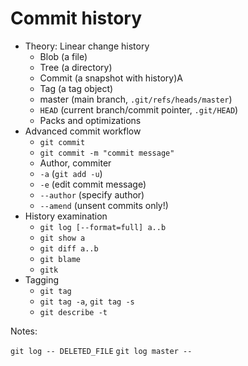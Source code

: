 # Commit history 

  * Theory: Linear change history
      - Blob (a file)
      - Tree (a directory)
      - Commit (a snapshot with history)A
      - Tag (a tag object)
      - master (main branch, `.git/refs/heads/master`)
      - `HEAD` (current branch/commit pointer, `.git/HEAD`)
      - Packs and optimizations
  * Advanced commit workflow
      - `git commit`
      - `git commit -m "commit message"`
      - Author, commiter
      - `-a` (`git add -u`)
      - `-e` (edit commit message)
      - `--author` (specify author)
      - `--amend` (unsent commits only!)
  * History examination
      - `git log [--format=full] a..b`
      - `git show a`
      - `git diff a..b`
      - `git blame`
      - `gitk`
  * Tagging
      - `git tag`
      - `git tag -a`, `git tag -s`
      - `git describe -t`

Notes:

`git log -- DELETED_FILE`
`git log master --`
